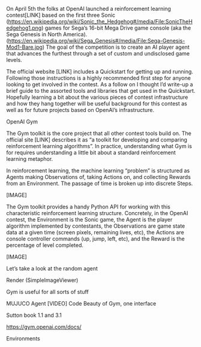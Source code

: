 On April 5th the folks at OpenAI launched a reinforcement learning contest[LINK] based on the first three Sonic (https://en.wikipedia.org/wiki/Sonic_the_Hedgehog#/media/File:SonicTheHedgehog1.png)
games for Sega’s 16-bit Mega Drive game console (aka the Sega Genesis in North America).
(https://en.wikipedia.org/wiki/Sega_Genesis#/media/File:Sega-Genesis-Mod1-Bare.jpg)
The goal of the competition is to create an AI player agent that advances the furthest through a set of custom and undisclosed game levels. 

The official website [LINK] includes a Quickstart for getting up and running. Following those instructions is a highly recommended first step for anyone looking to get involved in the contest. As a follow on I thought I’d write-up a brief guide to the assorted tools and libraries that get used in the Quickstart. Hopefully learning a bit about the various pieces of contest infrastructure and how they hang together will be useful background for this contest as well as for future projects based on OpenAI’s infrastructure.

OpenAI Gym

The Gym toolkit is the core project that all other contest tools build on. The official site [LINK] describes it as “a toolkit for developing and comparing reinforcement learning algorithms”. In practice, understanding what Gym is for requires understanding a little bit about a standard reinforcement learning metaphor.

In reinforcement learning, the machine learning “problem” is structured as Agents making Observations of, taking Actions on, and collecting Rewards from an Environment. The passage of time is broken up into discrete Steps.

 [IMAGE]

The Gym toolkit provides a handy Python API for working with this characteristic reinforcement learning structure. Concretely, in the OpenAI contest, the Environment is the Sonic game, the Agent is the player algorithm implemented by contestants, the Observations are game state data at a given time (screen pixels, remaining lives, etc), the Actions are console controller commands (up, jump, left, etc), and the Reward is the percentage of level completed.

 [IMAGE]


Let’s take a look at the random agent

Render (SimpleImageViewer)

Gym is useful for all sorts of stuff

MUJUCO Agent
[VIDEO]
Code
Beauty of Gym, one interface 


Sutton book 1.1 and 3.1

https://gym.openai.com/docs/

Environments

